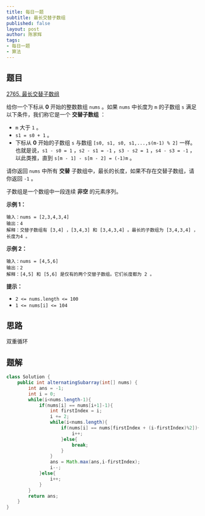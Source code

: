 ```yaml
---
title: 每日一题
subtitle: 最长交替子数组
published: false
layout: post
author: 陈家辉
tags:
- 每日一题
- 算法
---
```


## 题目

[2765. 最长交替子数组](https://leetcode.cn/problems/longest-alternating-subarray/)

给你一个下标从 **0** 开始的整数数组 `nums` 。如果 `nums` 中长度为 `m` 的子数组 `s` 满足以下条件，我们称它是一个 **交替子数组** ：

- `m` 大于 `1` 。
- `s1 = s0 + 1` 。
- 下标从 **0** 开始的子数组 `s` 与数组 `[s0, s1, s0, s1,...,s(m-1) % 2]` 一样。也就是说，`s1 - s0 = 1` ，`s2 - s1 = -1` ，`s3 - s2 = 1` ，`s4 - s3 = -1` ，以此类推，直到 `s[m - 1] - s[m - 2] = (-1)m` 。

请你返回 `nums` 中所有 **交替** 子数组中，最长的长度，如果不存在交替子数组，请你返回 `-1` 。

子数组是一个数组中一段连续 **非空** 的元素序列。

 

**示例 1：**

```
输入：nums = [2,3,4,3,4]
输出：4
解释：交替子数组有 [3,4] ，[3,4,3] 和 [3,4,3,4] 。最长的子数组为 [3,4,3,4] ，长度为4 。
```

**示例 2：**

```
输入：nums = [4,5,6]
输出：2
解释：[4,5] 和 [5,6] 是仅有的两个交替子数组。它们长度都为 2 。
```

 

**提示：**

- `2 <= nums.length <= 100`
- `1 <= nums[i] <= 104`

## 思路

双重循环

## 题解

```java
class Solution {
    public int alternatingSubarray(int[] nums) {
        int ans = -1;
        int i = 0;
        while(i<nums.length-1){
            if(nums[i] == nums[i+1]-1){
                int firstIndex = i;
                i += 2;
                while(i<nums.length){
                    if(nums[i] == nums[firstIndex + (i-firstIndex)%2]){
                        i++;
                    }else{
                        break;
                    }
                }
                ans = Math.max(ans,i-firstIndex);
                i--;
            }else{
                i++;
            }
        }
        return ans;
    }
}
```


